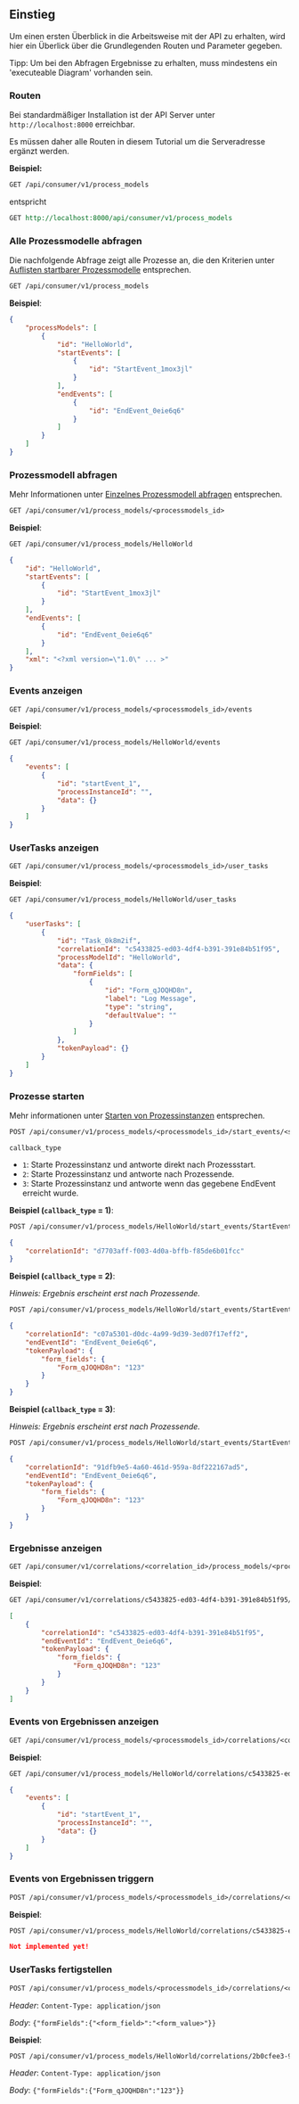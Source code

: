 ## Einstieg

Um einen ersten Überblick in die Arbeitsweise mit der API zu erhalten, wird hier ein Überlick über die 
Grundlegenden Routen und Parameter gegeben.

Tipp: Um bei den Abfragen Ergebnisse zu erhalten, muss mindestens ein 'executeable Diagram' vorhanden sein.

### Routen

Bei standardmäßiger Installation ist der API Server unter `http://localhost:8000` erreichbar. 

Es müssen daher alle Routen in diesem Tutorial um die Serveradresse ergänzt werden.

**Beispiel:**
```REST
GET /api/consumer/v1/process_models
```
entspricht
```REST
GET http://localhost:8000/api/consumer/v1/process_models
```

### Alle Prozessmodelle abfragen

Die nachfolgende Abfrage zeigt alle Prozesse an, die den Kriterien unter [Auflisten startbarer Prozessmodelle](list-startable-process-models.md) entsprechen.

```REST
GET /api/consumer/v1/process_models
```
**Beispiel**:

```JSON
{
    "processModels": [
        {
            "id": "HelloWorld",
            "startEvents": [
                {
                    "id": "StartEvent_1mox3jl"
                }
            ],
            "endEvents": [
                {
                    "id": "EndEvent_0eie6q6"
                }
            ]
        }
    ]
}
```

### Prozessmodell abfragen

Mehr Informationen unter [Einzelnes Prozessmodell abfragen](list-startable-process-models.md#einzelnes-prozessmodell-abfragen) entsprechen.

```REST
GET /api/consumer/v1/process_models/<processmodels_id>
```
**Beispiel**:
```REST
GET /api/consumer/v1/process_models/HelloWorld
```

```JSON
{
    "id": "HelloWorld",
    "startEvents": [
        {
            "id": "StartEvent_1mox3jl"
        }
    ],
    "endEvents": [
        {
            "id": "EndEvent_0eie6q6"
        }
    ],
    "xml": "<?xml version=\"1.0\" ... >"
}
```

### Events anzeigen

```REST
GET /api/consumer/v1/process_models/<processmodels_id>/events
```
**Beispiel**:
```REST
GET /api/consumer/v1/process_models/HelloWorld/events
```

```JSON
{
    "events": [
        {
            "id": "startEvent_1",
            "processInstanceId": "",
            "data": {}
        }
    ]
}
```

### UserTasks anzeigen

```REST
GET /api/consumer/v1/process_models/<processmodels_id>/user_tasks
```
**Beispiel**:
```REST
GET /api/consumer/v1/process_models/HelloWorld/user_tasks
```

```JSON
{
    "userTasks": [
        {
            "id": "Task_0k8m2if",
            "correlationId": "c5433825-ed03-4df4-b391-391e84b51f95",
            "processModelId": "HelloWorld",
            "data": {
                "formFields": [
                    {
                        "id": "Form_qJOQHD8n",
                        "label": "Log Message",
                        "type": "string",
                        "defaultValue": ""
                    }
                ]
            },
            "tokenPayload": {}
        }
    ]
}
```

### Prozesse starten

Mehr informationen unter [Starten von Prozessinstanzen](api/consumer_api/tasks/start-process-instance.md) entsprechen.

```REST
POST /api/consumer/v1/process_models/<processmodels_id>/start_events/<start_event_id>/start?start_callback_type=<callback_type>
```
`callback_type`
* `1`: Starte Prozessinstanz und antworte direkt nach Prozessstart.
* `2`: Starte Prozessinstanz und antworte nach Prozessende.
* `3`: Starte Prozessinstanz und antworte wenn das gegebene EndEvent erreicht wurde.

**Beispiel (`callback_type` = 1)**:
```REST
POST /api/consumer/v1/process_models/HelloWorld/start_events/StartEvent_1mox3jl/start?start_callback_type=1
```

```JSON
{
    "correlationId": "d7703aff-f003-4d0a-bffb-f85de6b01fcc"
}
```
**Beispiel (`callback_type` = 2)**:

*Hinweis: Ergebnis erscheint erst nach Prozessende.*
```REST
POST /api/consumer/v1/process_models/HelloWorld/start_events/StartEvent_1mox3jl/start?start_callback_type=2
```

```JSON
{
    "correlationId": "c07a5301-d0dc-4a99-9d39-3ed07f17eff2",
    "endEventId": "EndEvent_0eie6q6",
    "tokenPayload": {
        "form_fields": {
            "Form_qJOQHD8n": "123"
        }
    }
}
```
**Beispiel (`callback_type` = 3)**:

*Hinweis: Ergebnis erscheint erst nach Prozessende.*
```REST
POST /api/consumer/v1/process_models/HelloWorld/start_events/StartEvent_1mox3jl/start?start_callback_type=3&end_event_id=EndEvent_0eie6q6
```
```JSON
{
    "correlationId": "91dfb9e5-4a60-461d-959a-8df222167ad5",
    "endEventId": "EndEvent_0eie6q6",
    "tokenPayload": {
        "form_fields": {
            "Form_qJOQHD8n": "123"
        }
    }
}
```

### Ergebnisse anzeigen

```REST
GET /api/consumer/v1/correlations/<correlation_id>/process_models/<processmodels_id>/results
```
**Beispiel**:
```REST
GET /api/consumer/v1/correlations/c5433825-ed03-4df4-b391-391e84b51f95/process_models/HelloWorld/results
```

```JSON
[
    {
        "correlationId": "c5433825-ed03-4df4-b391-391e84b51f95",
        "endEventId": "EndEvent_0eie6q6",
        "tokenPayload": {
            "form_fields": {
                "Form_qJOQHD8n": "123"
            }
        }
    }
]
```

### Events von Ergebnissen anzeigen

```REST
GET /api/consumer/v1/process_models/<processmodels_id>/correlations/<correlation_id>/events
```
**Beispiel**:
```REST
GET /api/consumer/v1/process_models/HelloWorld/correlations/c5433825-ed03-4df4-b391-391e84b51f95/events
```

```JSON
{
    "events": [
        {
            "id": "startEvent_1",
            "processInstanceId": "",
            "data": {}
        }
    ]
}
```

### Events von Ergebnissen triggern

```REST
POST /api/consumer/v1/process_models/<processmodels_id>/correlations/<correlation_id>/events/<event_id>/trigger
```
**Beispiel**:
```REST
POST /api/consumer/v1/process_models/HelloWorld/correlations/c5433825-ed03-4df4-b391-391e84b51f95/events/startEvent_1/trigger
```

```JSON
Not implemented yet!
```

### UserTasks fertigstellen

```REST
POST /api/consumer/v1/process_models/<processmodels_id>/correlations/<correlation_id>/user_tasks/<user_task_id>/finish
```
*Header*: `Content-Type: application/json`

*Body*: `{"formFields":{"<form_field>":"<form_value>"}}`

**Beispiel**:
```REST
POST /api/consumer/v1/process_models/HelloWorld/correlations/2b0cfee3-9ae4-489d-95b5-f450ed93f203/user_tasks/Task_0tvsrla/finish
```

*Header*: `Content-Type: application/json`

*Body*: `{"formFields":{"Form_qJOQHD8n":"123"}}`
